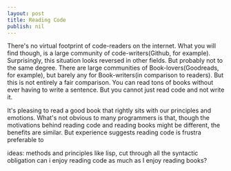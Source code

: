 ```yaml
---
layout: post
title: Reading Code
publish: nil
---
```


There's no virtual footprint of code-readers on the internet.
What you will find though, is a large community of code-writers(Github, for example).
Surprisingly, this situation looks reversed in other fields.
But probably not to the same degree.
There are large communities of Book-lovers(Goodreads, for example), but barely any for Book-writers(in comparison to readers).
But this is not entirely a fair comparison.
You can read tons of books without ever having to write a sentence.
But you cannot just read code and not write it.

It's pleasing to read a good book that rightly sits with our principles and emotions.
What's not obvious to many programmers is that, though the motivations behind reading code and reading books might be different, the benefits are similar.
But experience suggests reading code is frustra preferable to








ideas:
methods and principles
like lisp, cut through all the syntactic obligation
can i enjoy reading code as much as I enjoy reading books?
